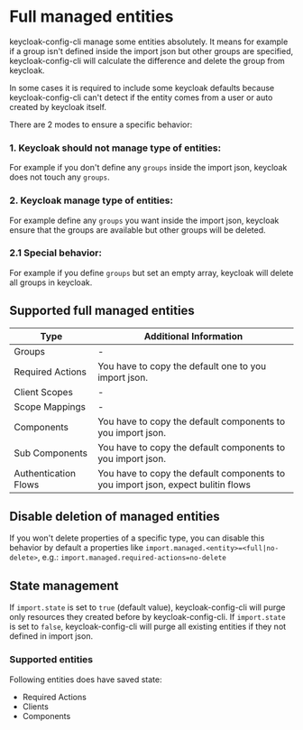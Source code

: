 # Full managed entities

keycloak-config-cli manage some entities absolutely. It means for example if a group isn't defined
inside the import json but other groups are specified, keycloak-config-cli will calculate the
difference and delete the group from keycloak.

In some cases it is required to include some keycloak defaults because keycloak-config-cli can't
detect if the entity comes from a user or auto created by keycloak itself.

There are 2 modes to ensure a specific behavior:

### 1. Keycloak should not manage type of entities:

For example if you don't define any `groups` inside the import json, keycloak does not touch any `groups`.

### 2. Keycloak manage type of entities:

For example define any `groups` you want inside the import json, keycloak ensure that the groups are available but other
groups will be deleted.

### 2.1 Special behavior:

For example if you define `groups` but set an empty array, keycloak will delete all groups in keycloak.

## Supported full managed entities

| Type                 | Additional Information                                                           |
| -------------------- | -------------------------------------------------------------------------------- |
| Groups               | -                                                                                |
| Required Actions     | You have to copy the default one to you import json.                             |
| Client Scopes        | -                                                                                |
| Scope Mappings       | -                                                                                |
| Components           | You have to copy the default components to you import json.                      |
| Sub Components       | You have to copy the default components to you import json.                      |
| Authentication Flows | You have to copy the default components to you import json, expect bulitin flows |

## Disable deletion of managed entities

If you won't delete properties of a specific type, you can disable this behavior by default a properties like `import.managed.<entity>=<full|no-delete>`, e.g.:
`import.managed.required-actions=no-delete`

## State management

If `import.state` is set to `true` (default value), keycloak-config-cli will purge only resources they created before by keycloak-config-cli.
If `import.state` is set to `false`, keycloak-config-cli will purge all existing entities if they not defined in import json.

### Supported entities

Following entities does have saved state:

- Required Actions
- Clients
- Components
